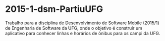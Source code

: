 # 2015-1-dsm-PartiuUFG
Trabalho para a disciplina de Desenvolvimento de Software Mobile (2015/1) de Engenharia de Software da UFG, onde o objetivo é construir um aplicativo para conhecer linhas e horários de ônibus para os campi da UFG.
